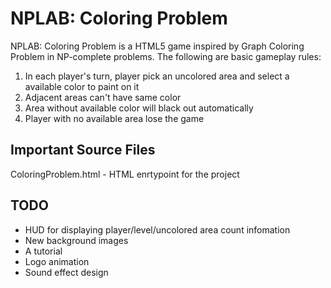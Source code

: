 NPLAB: Coloring Problem
=======================
NPLAB: Coloring Problem is a HTML5 game inspired by Graph Coloring Problem
in NP-complete problems.  The following are basic gameplay rules:
1. In each player's turn, player pick an uncolored area and select a available color to paint on it
2. Adjacent areas can't have same color
3. Area without available color will black out automatically
3. Player with no available area lose the game

Important Source Files
----------------------
ColoringProblem.html - HTML enrtypoint for the project

TODO
----
* HUD for displaying player/level/uncolored area count infomation
* New background images
* A tutorial
* Logo animation
* Sound effect design


